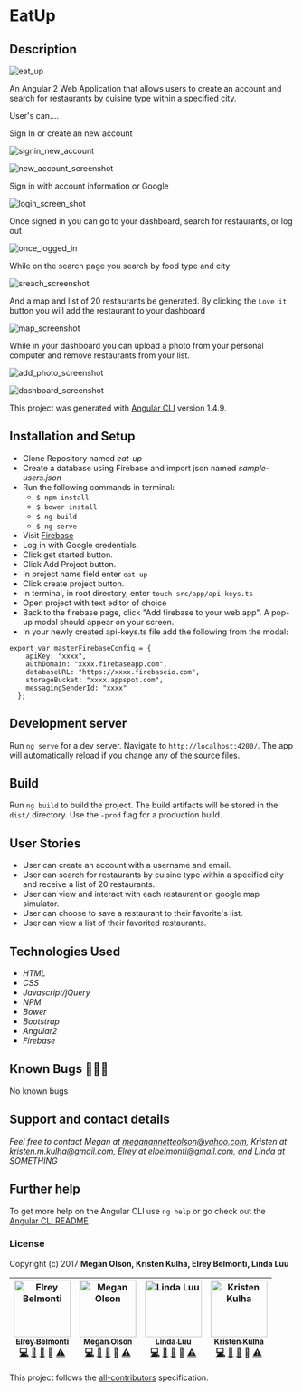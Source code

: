 # EatUp

## Description

![eat_up](https://user-images.githubusercontent.com/20192033/32675447-ce480fec-c60b-11e7-8414-ad99d7759453.png)

An Angular 2 Web Application that allows users to create an account and search for restaurants by cuisine type within a specified city.

User's can....

Sign In or create an new account

![signin_new_account](https://user-images.githubusercontent.com/20192033/32675475-df4f977e-c60b-11e7-9346-ae359214bfd1.png)

![new_account_screenshot](https://user-images.githubusercontent.com/20192033/32675462-d7089ebc-c60b-11e7-8159-8222b8c38e83.png)

Sign in with account information or Google

![login_screen_shot](https://user-images.githubusercontent.com/20192033/32675582-321d32f4-c60c-11e7-806a-7bf0a317bfc7.png)

Once signed in you can go to your dashboard, search for restaurants, or log out

![once_logged_in](https://user-images.githubusercontent.com/20192033/32675722-c93db4b0-c60c-11e7-8fe7-596fc17f1ab0.png)

While on the search page you search by food type and city

![sreach_screenshot](https://user-images.githubusercontent.com/20192033/32675478-e20656e2-c60b-11e7-946c-9a1fcf86a34b.png)

And a map and list of 20 restaurants be generated. By clicking the ```Love it``` button you will add the restaurant to your dashboard

![map_screenshot](https://user-images.githubusercontent.com/20192033/32675461-d6dff494-c60b-11e7-8ed5-99dfec8f0ea1.png)


While in your dashboard you can upload a photo from your personal computer and remove restaurants from your list.

![add_photo_screenshot](https://user-images.githubusercontent.com/20192033/32675445-ce16ccde-c60b-11e7-973c-44126e9915f5.png)

![dashboard_screenshot](https://user-images.githubusercontent.com/20192033/32675446-ce303548-c60b-11e7-9076-b08f5244267e.png)

This project was generated with [Angular CLI](https://github.com/angular/angular-cli) version 1.4.9.

## Installation and Setup

* Clone Repository named _eat-up_
* Create a database using Firebase and import json named _sample-users.json_
* Run the following commands in terminal:
  * `$ npm install`
  * `$ bower install`
  * `$ ng build`
  * `$ ng serve`
* Visit [Firebase](https://firebase.google.com)
* Log in with Google credentials.
* Click get started button.
* Click Add Project button.
* In project name field enter ```eat-up```
* Click create project button.
* In terminal, in root directory, enter ```touch src/app/api-keys.ts```
* Open project with text editor of choice
* Back to the firebase page, click "Add firebase to your web app". A pop-up modal should appear on your screen.
* In your newly created api-keys.ts file add the following from the modal:
```
export var masterFirebaseConfig = {
    apiKey: "xxxx",
    authDomain: "xxxx.firebaseapp.com",
    databaseURL: "https://xxxx.firebaseio.com",
    storageBucket: "xxxx.appspot.com",
    messagingSenderId: "xxxx"
  };
```

## Development server

Run `ng serve` for a dev server. Navigate to `http://localhost:4200/`. The app will automatically reload if you change any of the source files.

## Build

Run `ng build` to build the project. The build artifacts will be stored in the `dist/` directory. Use the `-prod` flag for a production build.

## User Stories

* User can create an account with a username and email.
* User can search for restaurants by cuisine type within a specified city and receive a list of 20 restaurants.
* User can view and interact with each restaurant on google map simulator.
* User can choose to save a restaurant to their favorite's list.
* User can view a list of their favorited restaurants.

## Technologies Used

* _HTML_
* _CSS_
* _Javascript/jQuery_
* _NPM_
* _Bower_
* _Bootstrap_
* _Angular2_
* _Firebase_

## Known Bugs 🐛🐛🐛

No known bugs

## Support and contact details

_Feel free to contact Megan at meganannetteolson@yahoo.com, Kristen at kristen.m.kulha@gmail.com, Elrey at elbelmonti@gmail.com, and Linda at SOMETHING_

## Further help

To get more help on the Angular CLI use `ng help` or go check out the [Angular CLI README](https://github.com/angular/angular-cli/blob/master/README.md).

### License

Copyright (c) 2017 **Megan Olson, Kristen Kulha, Elrey Belmonti, Linda Luu**

<!-- Contributors START
Elrey_Belmonti ElreyB https://github.com/ElreyB code doc bug design tests
Megan_Olson MegOlson https://github.com/MegOlson code doc bug design tests
Linda_Luu tocodenow https://github.com/tocodenow code doc bug design tests
Kristen_Kulha kristenmarie https://github.com/kristenmarie code doc bug design tests
Contributors END -->
<!-- Contributors table START -->
| <img src="https://avatars.githubusercontent.com/ElreyB?s=100" width="100" alt="Elrey Belmonti" /><br />[<sub>Elrey Belmonti</sub>](https://github.com/ElreyB)<br />[💻](https://github.com/MegOlson/eat-up/commits?author=ElreyB) [📖](https://github.com/MegOlson/eat-up/commits?author=ElreyB) [🐛](https://github.com/MegOlson/eat-up/issues?q=author%3AElreyB) 🎨 [⚠️](https://github.com/MegOlson/eat-up/commits?author=ElreyB) | <img src="https://avatars.githubusercontent.com/MegOlson?s=100" width="100" alt="Megan Olson" /><br />[<sub>Megan Olson</sub>](https://github.com/MegOlson)<br />[💻](https://github.com/MegOlson/eat-up/commits?author=MegOlson) [📖](https://github.com/MegOlson/eat-up/commits?author=MegOlson) [🐛](https://github.com/MegOlson/eat-up/issues?q=author%3AMegOlson) 🎨 [⚠️](https://github.com/MegOlson/eat-up/commits?author=MegOlson) | <img src="https://avatars.githubusercontent.com/tocodenow?s=100" width="100" alt="Linda Luu" /><br />[<sub>Linda Luu</sub>](https://github.com/tocodenow)<br />[💻](https://github.com/MegOlson/eat-up/commits?author=tocodenow) [📖](https://github.com/MegOlson/eat-up/commits?author=tocodenow) [🐛](https://github.com/MegOlson/eat-up/issues?q=author%3Atocodenow) 🎨 [⚠️](https://github.com/MegOlson/eat-up/commits?author=tocodenow) | <img src="https://avatars.githubusercontent.com/kristenmarie?s=100" width="100" alt="Kristen Kulha" /><br />[<sub>Kristen Kulha</sub>](https://github.com/kristenmarie)<br />[💻](https://github.com/MegOlson/eat-up/commits?author=kristenmarie) [📖](https://github.com/MegOlson/eat-up/commits?author=kristenmarie) [🐛](https://github.com/MegOlson/eat-up/issues?q=author%3Akristenmarie) 🎨 [⚠️](https://github.com/MegOlson/eat-up/commits?author=kristenmarie) |
| :---: | :---: | :---: | :---: |
<!-- Contributors table END -->
This project follows the [all-contributors](https://github.com/kentcdodds/all-contributors) specification.
